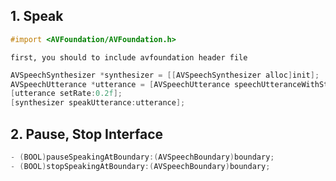 ## 1. Speak

```objective-c
#import <AVFoundation/AVFoundation.h>
```

`first, you should to include avfoundation header file`

```objective-c
AVSpeechSynthesizer *synthesizer = [[AVSpeechSynthesizer alloc]init];
AVSpeechUtterance *utterance = [AVSpeechUtterance speechUtteranceWithString:@"Some text"];
[utterance setRate:0.2f];
[synthesizer speakUtterance:utterance];
```

## 2. Pause, Stop Interface

```objective-c
- (BOOL)pauseSpeakingAtBoundary:(AVSpeechBoundary)boundary;
- (BOOL)stopSpeakingAtBoundary:(AVSpeechBoundary)boundary;
```
